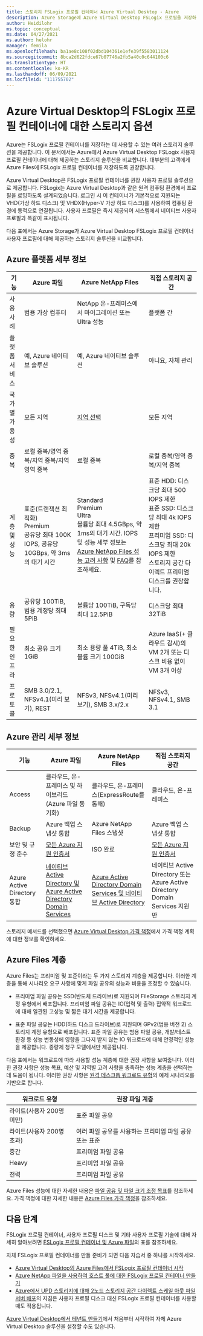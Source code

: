 ```yaml
---
title: 스토리지 FSLogix 프로필 컨테이너 Azure Virtual Desktop - Azure
description: Azure Storage에 Azure Virtual Desktop FSLogix 프로필을 저장하는 옵션입니다.
author: Heidilohr
ms.topic: conceptual
ms.date: 04/27/2021
ms.author: helohr
manager: femila
ms.openlocfilehash: ba1ae8c108f02dbd104361e1efe39f5583011124
ms.sourcegitcommit: 8bca2d622fdce67b07746a2fb5a40c0c644100c6
ms.translationtype: HT
ms.contentlocale: ko-KR
ms.lasthandoff: 06/09/2021
ms.locfileid: "111755702"
---
```

# <a name="storage-options-for-fslogix-profile-containers-in-azure-virtual-desktop"></a>Azure Virtual Desktop의 FSLogix 프로필 컨테이너에 대한 스토리지 옵션

Azure는 FSLogix 프로필 컨테이너를 저장하는 데 사용할 수 있는 여러 스토리지 솔루션을 제공합니다. 이 문서에서는 Azure에서 Azure Virtual Desktop FSLogix 사용자 프로필 컨테이너에 대해 제공하는 스토리지 솔루션을 비교합니다. 대부분의 고객에게 Azure Files에 FSLogix 프로필 컨테이너를 저장하도록 권장합니다.

Azure Virtual Desktop은 FSLogix 프로필 컨테이너를 권장 사용자 프로필 솔루션으로 제공합니다. FSLogix는 Azure Virtual Desktop과 같은 원격 컴퓨팅 환경에서 프로필을 로밍하도록 설계되었습니다. 로그인 시 이 컨테이너가 기본적으로 지원되는 VHD(가상 하드 디스크) 및 VHDX(Hyper-V 가상 하드 디스크)를 사용하여 컴퓨팅 환경에 동적으로 연결됩니다. 사용자 프로필은 즉시 제공되어 시스템에서 네이티브 사용자 프로필과 똑같이 표시됩니다.

다음 표에서는 Azure Storage가 Azure Virtual Desktop FSLogix 프로필 컨테이너 사용자 프로필에 대해 제공하는 스토리지 솔루션을 비교합니다.

## <a name="azure-platform-details"></a>Azure 플랫폼 세부 정보

|기능|Azure 파일|Azure NetApp Files|직접 스토리지 공간|
|--------|-----------|------------------|---------------------|
|사용 사례|범용 가상 컴퓨터|NetApp 온-프레미스에서 마이그레이션 또는 Ultra 성능|플랫폼 간|
|플랫폼 서비스|예, Azure 네이티브 솔루션|예, Azure 네이티브 솔루션|아니요, 자체 관리|
|국가별 가용성|모든 지역|[지역 선택](https://azure.microsoft.com/global-infrastructure/services/?products=netapp&regions=all)|모든 지역|
|중복|로컬 중복/영역 중복/지역 중복/지역 영역 중복|로컬 중복|로컬 중복/영역 중복/지역 중복|
|계층 및 성능| 표준(트랜잭션 최적화)<br>Premium<br>공유당 최대 100K IOPS, 공유당 10GBps, 약 3ms의 대기 시간|Standard<br>Premium<br>Ultra<br>볼륨당 최대 4.5GBps, 약 1ms의 대기 시간. IOPS 및 성능 세부 정보는 [Azure NetApp Files 성능 고려 사항](../azure-netapp-files/azure-netapp-files-performance-considerations.md) 및 [FAQ](../azure-netapp-files/azure-netapp-files-faqs.md#how-do-i-convert-throughput-based-service-levels-of-azure-netapp-files-to-iops)를 참조하세요.|표준 HDD: 디스크당 최대 500 IOPS 제한<br>표준 SSD: 디스크당 최대 4k IOPS 제한<br>프리미엄 SSD: 디스크당 최대 20k IOPS 제한<br>스토리지 공간 다이렉트 프리미엄 디스크를 권장합니다.|
|용량|공유당 100TiB, 범용 계정당 최대 5PiB |볼륨당 100TiB, 구독당 최대 12.5PiB|디스크당 최대 32TiB|
|필요한 인프라|최소 공유 크기 1GiB|최소 용량 풀 4TiB, 최소 볼륨 크기 100GiB|Azure IaaS(+ 클라우드 감시)의 VM 2개 또는 디스크 비용 없이 VM 3개 이상|
|프로토콜|SMB 3.0/2.1, NFSv4.1(미리 보기), REST|NFSv3, NFSv4.1(미리 보기), SMB 3.x/2.x|NFSv3, NFSv4.1, SMB 3.1|

## <a name="azure-management-details"></a>Azure 관리 세부 정보

|기능|Azure 파일|Azure NetApp Files|직접 스토리지 공간|
|--------|-----------|------------------|---------------------|
|Access|클라우드, 온-프레미스 및 하이브리드(Azure 파일 동기화)|클라우드, 온-프레미스(ExpressRoute를 통해)|클라우드, 온-프레미스|
|Backup|Azure 백업 스냅샷 통합|Azure NetApp Files 스냅샷|Azure 백업 스냅샷 통합|
|보안 및 규정 준수|[모든 Azure 지원 인증서](https://www.microsoft.com/trustcenter/compliance/complianceofferings)|ISO 완료|[모든 Azure 지원 인증서](https://www.microsoft.com/trustcenter/compliance/complianceofferings)|
|Azure Active Directory 통합|[네이티브 Active Directory 및 Azure Active Directory Domain Services](../storage/files/storage-files-active-directory-overview.md)|[Azure Active Directory Domain Services 및 네이티브 Active Directory](../azure-netapp-files/azure-netapp-files-faqs.md#does-azure-netapp-files-support-azure-active-directory)|네이티브 Active Directory 또는 Azure Active Directory Domain Services 지원만|

스토리지 메서드를 선택했으면 [Azure Virtual Desktop 가격 책정](https://azure.microsoft.com/pricing/details/virtual-desktop/)에서 가격 책정 계획에 대한 정보를 확인하세요.

## <a name="azure-files-tiers"></a>Azure Files 계층

Azure Files는 프리미엄 및 표준이라는 두 가지 스토리지 계층을 제공합니다. 이러한 계층을 통해 시나리오 요구 사항에 맞게 파일 공유의 성능과 비용을 조정할 수 있습니다.

- 프리미엄 파일 공유는 SSD(반도체 드라이브)로 지원되며 FileStorage 스토리지 계정 유형에서 배포됩니다. 프리미엄 파일 공유는 IO(입력 및 출력) 집약적 워크로드에 대해 일관된 고성능 및 짧은 대기 시간을 제공합니다. 

- 표준 파일 공유는 HDD(하드 디스크 드라이브)로 지원되며 GPv2(범용 버전 2) 스토리지 계정 유형으로 배포됩니다. 표준 파일 공유는 범용 파일 공유, 개발/테스트 환경 등 성능 변동성에 영향을 그다지 받지 않는 IO 워크로드에 대해 안정적인 성능을 제공합니다. 종량제 청구 모델에서만 제공됩니다.

다음 표에서는 워크로드에 따라 사용할 성능 계층에 대한 권장 사항을 보여줍니다. 이러한 권장 사항은 성능 목표, 예산 및 지역별 고려 사항을 충족하는 성능 계층을 선택하는 데 도움이 됩니다. 이러한 권장 사항은 [원격 데스크톱 워크로드 유형](/windows-server/remote/remote-desktop-services/remote-desktop-workloads)의 예제 시나리오를 기반으로 합니다. 

| 워크로드 유형 | 권장 파일 계층 |
|--------|-----------|
| 라이트(사용자 200명 미만) | 표준 파일 공유 |
| 라이트(사용자 200명 초과) | 여러 파일 공유를 사용하는 프리미엄 파일 공유 또는 표준 |
|중간|프리미엄 파일 공유|
|Heavy|프리미엄 파일 공유|
|전력|프리미엄 파일 공유|

Azure Files 성능에 대한 자세한 내용은 [파일 공유 및 파일 크기 조정 목표](../storage/files/storage-files-scale-targets.md#azure-files-scale-targets)를 참조하세요. 가격 책정에 대한 자세한 내용은 [Azure Files 가격 책정](https://azure.microsoft.com/pricing/details/storage/files/)을 참조하세요.

## <a name="next-steps"></a>다음 단계

FSLogix 프로필 컨테이너, 사용자 프로필 디스크 및 기타 사용자 프로필 기술에 대해 자세히 알아보려면 [FSLogix 프로필 컨테이너 및 Azure 파일](fslogix-containers-azure-files.md)의 표를 참조하세요.

자체 FSLogix 프로필 컨테이너를 만들 준비가 되면 다음 자습서 중 하나를 시작하세요.

- [Azure Virtual Desktop의 Azure Files에서 FSLogix 프로필 컨테이너 시작](create-file-share.md)
- [Azure NetApp 파일을 사용하여 호스트 풀에 대한 FSLogix 프로필 컨테이너 만들기](create-fslogix-profile-container.md)
- [Azure에서 UPD 스토리지에 대해 2노드 스토리지 공간 다이렉트 스케일 아웃 파일 서버 배포](/windows-server/remote/remote-desktop-services/rds-storage-spaces-direct-deployment/)의 지침은 사용자 프로필 디스크 대신 FSLogix 프로필 컨테이너를 사용할 때도 적용됩니다.

[Azure Virtual Desktop에서 테넌트 만들기](./virtual-desktop-fall-2019/tenant-setup-azure-active-directory.md)에서 처음부터 시작하여 자체 Azure Virtual Desktop 솔루션을 설정할 수도 있습니다.
